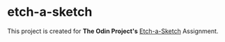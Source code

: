 # etch-a-sketch
<p>This project is created for <strong>The Odin Project's</strong> <a href="https://www.theodinproject.com/lessons/foundations-etch-a-sketch">Etch-a-Sketch</a> Assignment.</p>